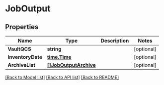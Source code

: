 # JobOutput

## Properties
Name | Type | Description | Notes
------------ | ------------- | ------------- | -------------
**VaultQCS** | **string** |  | [optional] 
**InventoryDate** | [**time.Time**](time.Time.md) |  | [optional] 
**ArchiveList** | [**[]JobOutputArchive**](JobOutputArchive.md) |  | [optional] 

[[Back to Model list]](../README.md#documentation-for-models) [[Back to API list]](../README.md#documentation-for-api-endpoints) [[Back to README]](../README.md)


